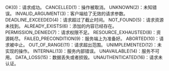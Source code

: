 OK(0)：请求成功。
CANCELLED(1)：操作被取消。
UNKNOWN(2)：未知错误。
INVALID_ARGUMENT(3)：客户端给了无效的请求参数。
DEADLINE_EXCEEDED(4)：请求超过了截止时间。
NOT_FOUND(5)：请求资源未找到。
ALREADY_EXISTS(6)：添加的内容已经存在。
PERMISSION_DENIED(7)：请求权限不足。
RESOURCE_EXHAUSTED(8)：资源耗尽。
FAILED_PRECONDITION(9)：服务端上为准备好。
ABORTED(10)：请求被中止。
OUT_OF_RANGE(11)：请求超出范围。
UNIMPLEMENTED(12)：未实现的操作。
INTERNAL(13)：服务内部错误。
UNAVAILABLE(14)：服务不可用。
DATA_LOSS(15)：数据丢失或者损毁。
UNAUTHENTICATED(16)：请求未认证。